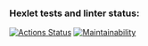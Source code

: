 ### Hexlet tests and linter status:
[![Actions Status](https://github.com/SpaYkeR696/frontend-project-11/actions/workflows/hexlet-check.yml/badge.svg)](https://github.com/SpaYkeR696/frontend-project-11/actions)
[![Maintainability](https://api.codeclimate.com/v1/badges/1c7347bf51064585c48a/maintainability)](https://codeclimate.com/github/SpaYkeR696/frontend-project-11/maintainability)
